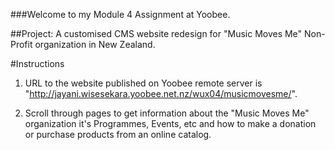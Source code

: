 ###Welcome to my Module 4 Assignment at Yoobee.

##Project: A customised CMS website redesign for "Music Moves Me" Non-Profit organization in New Zealand.

#Instructions
1. URL to the website published on Yoobee remote server is "http://jayani.wisesekara.yoobee.net.nz/wux04/musicmovesme/".

2. Scroll through pages to get information about the "Music Moves Me" organization it's Programmes, Events, etc and how to make a donation or purchase products from an online catalog.
